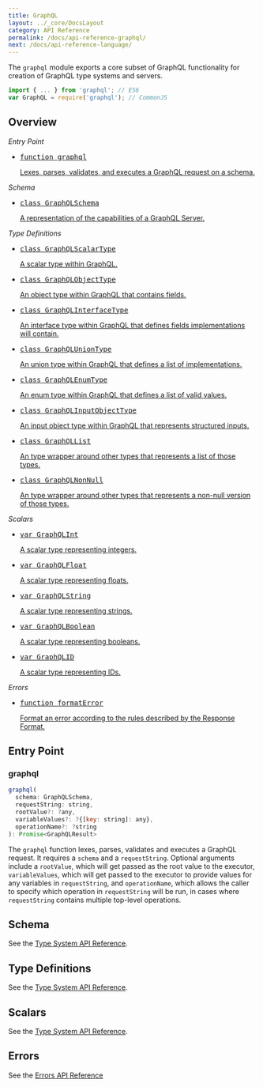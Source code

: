 ```yaml
---
title: GraphQL
layout: ../_core/DocsLayout
category: API Reference
permalink: /docs/api-reference-graphql/
next: /docs/api-reference-language/
---
```


The `graphql` module exports a core subset of GraphQL functionality for creation
of GraphQL type systems and servers.

```js
import { ... } from 'graphql'; // ES6
var GraphQL = require('graphql'); // CommonJS
```

## Overview

*Entry Point*

<ul class="apiIndex">
  <li>
    <a href="#graphql">
      <pre>function graphql</pre>
      Lexes, parses, validates, and executes a GraphQL request on a schema.
    </a>
  </li>
</ul>

*Schema*

<ul class="apiIndex">
  <li>
    <a href="api-reference-type-system.html#graphqlschema">
      <pre>class GraphQLSchema</pre>
      A representation of the capabilities of a GraphQL Server.
    </a>
  </li>
</ul>

*Type Definitions*

<ul class="apiIndex">
  <li>
    <a href="api-reference-type-system.html#graphqlscalartype">
      <pre>class GraphQLScalarType</pre>
      A scalar type within GraphQL.
    </a>
  </li>
  <li>
    <a href="api-reference-type-system.html#graphqlobjecttype">
      <pre>class GraphQLObjectType</pre>
      An object type within GraphQL that contains fields.
    </a>
  </li>
  <li>
    <a href="api-reference-type-system.html#graphqlinterfacetype">
      <pre>class GraphQLInterfaceType</pre>
      An interface type within GraphQL that defines fields implementations will contain.
    </a>
  </li>
  <li>
    <a href="api-reference-type-system.html#graphqluniontype">
      <pre>class GraphQLUnionType</pre>
      An union type within GraphQL that defines a list of implementations.
    </a>
  </li>
  <li>
    <a href="api-reference-type-system.html#graphqlenumtype">
      <pre>class GraphQLEnumType</pre>
      An enum type within GraphQL that defines a list of valid values.
    </a>
  </li>
  <li>
    <a href="api-reference-type-system.html#graphqlinputobjecttype">
      <pre>class GraphQLInputObjectType</pre>
      An input object type within GraphQL that represents structured inputs.
    </a>
  </li>
  <li>
    <a href="api-reference-type-system.html#graphqllist">
      <pre>class GraphQLList</pre>
      An type wrapper around other types that represents a list of those types.
    </a>
  </li>
  <li>
    <a href="api-reference-type-system.html#graphqlnonnull">
      <pre>class GraphQLNonNull</pre>
      An type wrapper around other types that represents a non-null version of those types.
    </a>
  </li>
</ul>

*Scalars*

<ul class="apiIndex">
  <li>
    <a href="api-reference-type-system.html#graphqlint">
      <pre>var GraphQLInt</pre>
      A scalar type representing integers.
    </a>
  </li>
  <li>
    <a href="api-reference-type-system.html#graphqlfloat">
      <pre>var GraphQLFloat</pre>
      A scalar type representing floats.
    </a>
  </li>
  <li>
    <a href="api-reference-type-system.html#graphqlstring">
      <pre>var GraphQLString</pre>
      A scalar type representing strings.
    </a>
  </li>
  <li>
    <a href="api-reference-type-system.html#graphqlboolean">
      <pre>var GraphQLBoolean</pre>
      A scalar type representing booleans.
    </a>
  </li>
  <li>
    <a href="api-reference-type-system.html#graphqlid">
      <pre>var GraphQLID</pre>
      A scalar type representing IDs.
    </a>
  </li>
</ul>

*Errors*

<ul class="apiIndex">
  <li>
    <a href="api-reference-errors.html#formaterror">
      <pre>function formatError</pre>
      Format an error according to the rules described by the Response Format.
    </a>
  </li>
</ul>

## Entry Point

### graphql

```js
graphql(
  schema: GraphQLSchema,
  requestString: string,
  rootValue?: ?any,
  variableValues?: ?{[key: string]: any},
  operationName?: ?string
): Promise<GraphQLResult>
```

The `graphql` function lexes, parses, validates and executes a GraphQL request.
It requires a `schema` and a `requestString`. Optional arguments include a
`rootValue`, which will get passed as the root value to the executor,
`variableValues`, which will get passed to the executor to provide values for
any variables in `requestString`, and `operationName`, which allows the caller
to specify which operation in `requestString` will be run, in cases where
`requestString` contains multiple top-level operations.

## Schema

See the [Type System API Reference](../api-reference-type-system#schema).

## Type Definitions

See the [Type System API Reference](../api-reference-type-system#definitions).

## Scalars

See the [Type System API Reference](../api-reference-type-system#scalars).

## Errors

See the [Errors API Reference](../api-reference-errors)
